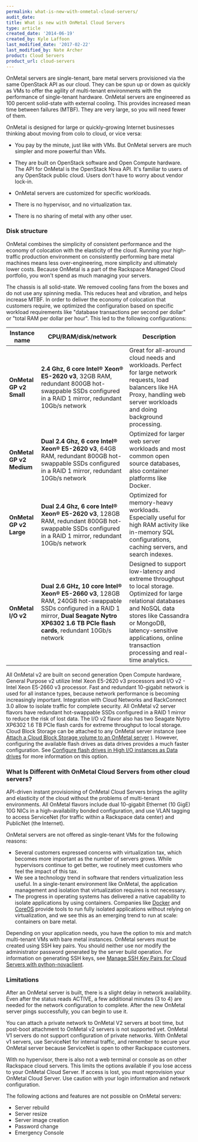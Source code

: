 ```yaml
---
permalink: what-is-new-with-onmetal-cloud-servers/
audit_date:
title: What is new with OnMetal Cloud Servers
type: article
created_date: '2014-06-19'
created_by: Kyle Laffoon
last_modified_date: '2017-02-22'
last_modified_by: Nate Archer
product: Cloud Servers
product_url: cloud-servers
---
```


OnMetal servers are single-tenant, bare metal servers provisioned via
the same OpenStack API as our cloud. They can be spun up or down as
quickly as VMs to offer the agility of multi-tenant environments with
the performance of single-tenant hardware. OnMetal servers are
engineered as 100 percent solid-state with external cooling. This
provides increased mean time between failures (MTBF). They are very
large, so you will need fewer of them.

OnMetal is designed for large or quickly-growing Internet businesses
thinking about moving from colo to cloud, or vice versa:

-   You pay by the minute, just like with VMs. But OnMetal servers are
    much simpler and more powerful than VMs.

-   They are built on OpenStack software and Open Compute hardware. The
    API for OnMetal is the OpenStack Nova API. It's familiar to users of
    any OpenStack public cloud. Users don't have to worry about
    vendor lock-in.
-   OnMetal servers are customized for specific workloads.
-   There is no hypervisor, and no virtualization tax.
-   There is no sharing of metal with any other user.

### Disk structure

OnMetal combines the simplicity of consistent performance and the
economy of colocation with the elasticity of the cloud. Running your
high-traffic production environment on consistently performing bare
metal machines means less over-engineering, more simplicity and ultimately lower costs. Because OnMetal is a part of the Rackspace
Managed Cloud portfolio, you won't spend as much managing your servers.

The chassis is all solid-state. We removed cooling fans from the boxes
and do not use any spinning media. This reduces heat and vibration,
and helps increase MTBF. In order to deliver the economy of colocation
that customers require, we optimized the configuration based on specific
workload requirements like "database transactions per second per dollar"
or "total RAM per dollar per hour". This led to the following
configurations:

| Instance name  | CPU/RAM/disk/network         | Description                              |
|----------------|------------------------------|------------------------------------------|
|**OnMetal GP v2 Small**   | **2.4 Ghz, 6 core Intel® Xeon® E5-2620 v3**, 32GB RAM, redundant 800GB hot-swappable SSDs configured in a RAID 1 mirror, redundant 10Gb/s network   | Great for all-around cloud needs and workloads. Perfect for large network requests, load balancers like HA Proxy, handling web server workloads and doing background processing. |
| **OnMetal GP v2 Medium** | **Dual 2.4 Ghz, 6 core Intel® Xeon® E5-2620 v3**, 64GB RAM, redundant 800GB hot-swappable SSDs configured in a RAID 1 mirror, redundant 10Gb/s network  | Optimized for larger web server workloads and most common open source databases, also container platforms like Docker.    |
| **OnMetal GP v2 Large**  | **Dual 2.4 Ghz, 6 core Intel® Xeon® E5-2620 v3**, 128GB RAM, redundant 800GB hot-swappable SSDs configured in a RAID 1 mirror, redundant 10Gb/s network  | Optimized for memory-heavy workloads. Especially useful for high RAM activity like in-memory SQL configurations, caching servers, and search indexes.   |
| **OnMetal I/O v2**  | **Dual 2.6 GHz, 10 core Intel® Xeon® E5-2660 v3**, 128GB RAM, 240GB hot-swappable SSDs configured in a RAID 1 mirror, **Dual Seagate Nytro XP6302 1.6 TB PCIe flash cards**,  redundant 10Gb/s network  | Designed to support low-latency and extreme throughput to local storage. Optimized for large relational databases and NoSQL data stores like Cassandra or MongoDB, latency-sensitive applications, online transaction processing and real-time analytics.   |

All OnMetal v2 are built on second generation Open Compute hardware, General Purpose v2 utilize Intel Xeon E5-2620 v3 processors and I/O v2 - Intel Xeon E5-2660 v3 processor. Fast and redundant 10-gigabit network is used for all instance types, because
network performance is becoming increasingly important. Integration with Cloud Networks and RackConnect 3.0 allow to isolate traffic for complete security. All OnMetal v2 server flavors have redundant hot-swappable SSDs configured in a RAID 1 mirror to reduce the risk of lost data. The  I/O v2 flavor also has two Seagate Nytro XP6302 1.6 TB PCIe flash cards for extreme throughput to local storage. Cloud
Block Storage can be attached to any OnMetal server instance (see
[Attach a Cloud Block Storage volume to an OnMetal server](/how-to/attach-a-cloud-block-storage-volume-to-an-onmetal-server)
). However, configuring the available flash drives as data drives
provides a much faster configuration. See [Configure flash drives in High I/O instances as Data drives](/how-to/configure-flash-drives-in-high-io-instances-as-data-drives)
for more information on this option.

### What Is Different with OnMetal Cloud Servers from other cloud servers?

API-driven instant provisioning of OnMetal Cloud Servers brings the
agility and elasticity of the cloud without the problems of multi-tenant
environments. All OnMetal flavors include dual 10-gigabit Ethernet (10
GigE) 10G NICs in a high-availability bonded configuration, and use VLAN
tagging to access ServiceNet (for traffic within a Rackspace data
center) and PublicNet (the Internet).

OnMetal servers are not offered as single-tenant VMs for the following
reasons:

-   Several customers expressed concerns with virtualization tax, which
    becomes more important as the number of servers grows. While
    hypervisors continue to get better, we routinely meet customers who
    feel the impact of this tax.
-   We see a technology trend in software that renders virtualization
    less useful. In a single-tenant environment like OnMetal, the
    application management and isolation that virtualization requires is
    not necessary.
-   The progress in operating systems has delivered a native capability
    to isolate applications by using containers. Companies like
    [Docker](https://www.docker.com/) and [CoreOS](https://coreos.com/)
    provide tools to run fully isolated applications without relying on
    virtualization, and we see this as an emerging trend to run at
    scale: containers on bare metal.

Depending on your application needs, you have the option to mix and
match multi-tenant VMs with bare metal instances. OnMetal servers must
be created using SSH key pairs. You should neither use nor modify the
administrator password generated by the server build operation. For
information on generating SSH keys, see [Manage SSH Key Pairs for Cloud Servers with python-novaclient](/how-to/manage-ssh-key-pairs-for-cloud-servers-with-python-novaclient).

### Limitations

After an OnMetal server is built, there is a slight delay in network availability. Even after the status reads ACTIVE, a few additional minutes (3 to 4) are needed for the network configuration to complete. After the new OnMetal server pings successfully, you can begin to use it.

You can attach a private network to OnMetal V2 servers at boot time, but
post-boot attachment to OnMetal v2 servers is not supported yet. OnMetal V1
servers do not support configuration of private networks. With OnMetal v1
servers, use ServiceNet for internal traffic, and remember to secure your
OnMetal server because ServiceNet is open to other Rackspace customers.

With no hypervisor, there is also not a web terminal or console as on
other Rackspace cloud servers. This limits the options available if you
lose access to your OnMetal Cloud Server. If access is lost, you must
reprovision your OnMetal Cloud Server. Use caution with your login
information and network configuration.

The following actions and features are not possible on OnMetal servers:

-   Server rebuild
-   Server resize
-   Server image creation
-   Password change
-   Emergency Console
